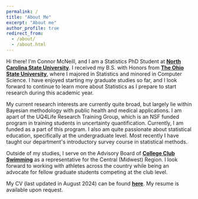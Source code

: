 ```yaml
---
permalink: /
title: "About Me"
excerpt: "About me"
author_profile: true
redirect_from: 
  - /about/
  - /about.html
---
```


Hi there! I'm Connor McNeill, and I am a Statistics PhD Student at **[North Carolina State University](http://statistics.sciences.ncsu.edu)**. I received my B.S. with Honors from **[The Ohio State University](http://stat.osu.edu)**, where I majored in Statistics and minored in Computer Science. I have enjoyed starting my graduate studies so far, and I look forward to continue to learn more about Statistics as I prepare to start research during this academic year.

My current research interests are currently quite broad, but largely lie within Bayesian methodology with public health and medical applications. I am apart of the UQ4Life Research Training Group, which is an NSF funded program in training students in uncertainty quantification. Currently, I am funded as a part of this program. I also am quite passionate about statistical education, specifically at the undergraduate level. Most recently I have taught our department's introductory survey course in statistical methods.

Outside of my studies, I serve on the Advisory Board of **[College Club Swimming](http://collegeclubswimming.com)** as a representative for the Central (Midwest) Region. I look forward to working with athletes across the country while being an advocate for fellow graduate students competing at the club level.

My CV (last updated in August 2024) can be found **[here](https://connor-mcneill.com/files/connor-cv_august2024.pdf)**. My resume is available upon request.
